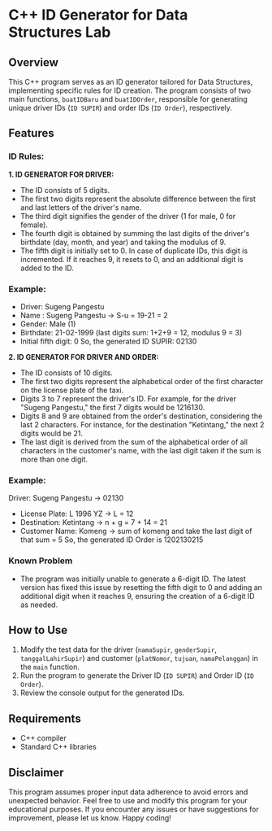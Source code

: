 # C++ ID Generator for Data Structures Lab

## Overview

This C++ program serves as an ID generator tailored for Data Structures, implementing specific rules for ID creation. The program consists of two main functions, `buatIDBaru` and `buatIDOrder`, responsible for generating unique driver IDs (`ID SUPIR`) and order IDs (`ID Order`), respectively.

## Features

### ID Rules:

**1. ID GENERATOR FOR DRIVER:**
   - The ID consists of 5 digits.
   - The first two digits represent the absolute difference between the first and last letters of the driver's name.
   - The third digit signifies the gender of the driver (1 for male, 0 for female).
   - The fourth digit is obtained by summing the last digits of the driver's birthdate (day, month, and year) and taking the modulus of 9.
   - The fifth digit is initially set to 0. In case of duplicate IDs, this digit is incremented. If it reaches 9, it resets to 0, and an additional digit is added to the ID.
  
  ### Example:
   - Driver: Sugeng Pangestu
   - Name : Sugeng Pangestu -> S-u = 19-21 = 2
   - Gender: Male (1)
   - Birthdate: 21-02-1999 (last digits sum: 1+2+9 = 12, modulus 9 = 3)
   - Initial fifth digit: 0
   So, the generated ID SUPIR: 02130

**2. ID GENERATOR FOR DRIVER AND ORDER:**
   - The ID consists of 10 digits.
   - The first two digits represent the alphabetical order of the first character on the license plate of the taxi.
   - Digits 3 to 7 represent the driver's ID. For example, for the driver "Sugeng Pangestu," the first 7 digits would be 1216130.
   - Digits 8 and 9 are obtained from the order's destination, considering the last 2 characters. For instance, for the destination "Ketintang," the next 2 digits would be 21.
   - The last digit is derived from the sum of the alphabetical order of all characters in the customer's name, with the last digit taken if the sum is more than one digit.

   ### Example:
   Driver: Sugeng Pangestu -> 02130
   - License Plate: L 1996 YZ -> L = 12
   - Destination: Ketintang -> n + g = 7 + 14 = 21
   - Customer Name: Komeng -> sum of komeng and take the last digit of that sum = 5
   So, the generated ID Order is 1202130215

### Known Problem

- The program was initially unable to generate a 6-digit ID. The latest version has fixed this issue by resetting the fifth digit to 0 and adding an additional digit when it reaches 9, ensuring the creation of a 6-digit ID as needed.

## How to Use

1. Modify the test data for the driver (`namaSupir`, `genderSupir`, `tanggalLahirSupir`) and customer (`platNomor`, `tujuan`, `namaPelanggan`) in the `main` function.
2. Run the program to generate the Driver ID (`ID SUPIR`) and Order ID (`ID Order`).
3. Review the console output for the generated IDs.

## Requirements

- C++ compiler
- Standard C++ libraries

## Disclaimer

This program assumes proper input data adherence to avoid errors and unexpected behavior.
Feel free to use and modify this program for your educational purposes. If you encounter any issues or have suggestions for improvement, please let us know.
Happy coding!
